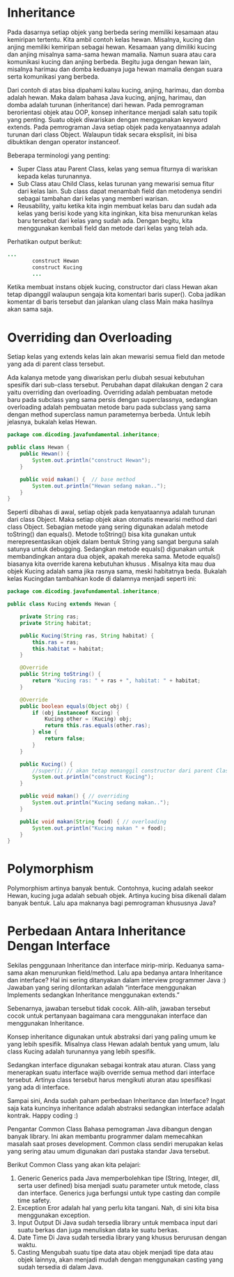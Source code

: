 # Inheritance

Pada dasarnya setiap objek yang berbeda sering memiliki kesamaan atau kemiripan tertentu. Kita ambil contoh kelas hewan.
Misalnya, kucing dan anjing memiliki kemiripan sebagai hewan. Kesamaan yang dimiliki kucing dan anjing misalnya
sama-sama hewan mamalia. Namun suara atau cara komunikasi kucing dan anjing berbeda. Begitu juga dengan hewan lain,
misalnya harimau dan domba keduanya juga hewan mamalia dengan suara serta komunikasi yang berbeda.

Dari contoh di atas bisa dipahami kalau kucing, anjing, harimau, dan domba adalah hewan. Maka dalam bahasa Java kucing,
anjing, harimau, dan domba adalah turunan (inheritance) dari hewan. Pada pemrograman berorientasi objek atau OOP, konsep
inheritance menjadi salah satu topik yang penting. Suatu objek diwariskan dengan menggunakan keyword extends. Pada
pemrograman Java setiap objek pada kenyataannya adalah turunan dari class Object. Walaupun tidak secara eksplisit, ini
bisa dibuktikan dengan operator instanceof.

Beberapa terminologi yang penting:

- Super Class atau Parent Class, kelas yang semua fiturnya di wariskan kepada kelas turunannya.
- Sub Class atau Child Class, kelas turunan yang mewarisi semua fitur dari kelas lain. Sub class dapat menambah field
  dan metodenya sendiri sebagai tambahan dari kelas yang memberi warisan.
- Reusability, yaitu ketika kita ingin membuat kelas baru dan sudah ada kelas yang berisi kode yang kita inginkan, kita
  bisa menurunkan kelas baru tersebut dari kelas yang sudah ada. Dengan begitu, kita menggunakan kembali field dan
  metode dari kelas yang telah ada.

Perhatikan output berikut:

```java
...
        construct Hewan
        construct Kucing
        ...
```

Ketika membuat instans objek kucing, constructor dari class Hewan akan tetap dipanggil walaupun sengaja kita komentari
baris super(). Coba jadikan komentar di baris tersebut dan jalankan ulang class Main maka hasilnya akan sama saja.

# Overriding dan Overloading

Setiap kelas yang extends kelas lain akan mewarisi semua field dan metode yang ada di parent class tersebut.

Ada kalanya metode yang diwariskan perlu diubah sesuai kebutuhan spesifik dari sub-class tersebut. Perubahan dapat
dilakukan dengan 2 cara yaitu overriding dan overloading. Overriding adalah pembuatan metode baru pada subclass yang
sama persis dengan superclassnya, sedangkan overloading adalah pembuatan metode baru pada subclass yang sama dengan
method superclass namun parameternya berbeda. Untuk lebih jelasnya, bukalah kelas Hewan.

```java
package com.dicoding.javafundamental.inheritance;

public class Hewan {
    public Hewan() {
        System.out.println("construct Hewan");
    }

    public void makan() {  // base method
        System.out.println("Hewan sedang makan..");
    }
}
```

Seperti dibahas di awal, setiap objek pada kenyataannya adalah turunan dari class Object. Maka setiap objek akan
otomatis mewarisi method dari class Object. Sebagian metode yang sering digunakan adalah metode toString() dan equals().
Metode toString() bisa kita gunakan untuk merepresentasikan objek dalam bentuk String yang sangat berguna salah satunya
untuk debugging. Sedangkan metode equals() digunakan untuk membandingkan antara dua objek, apakah mereka sama. Metode
equals() biasanya kita override karena kebutuhan khusus . Misalnya kita mau dua objek Kucing adalah sama jika rasnya
sama, meski habitatnya beda. Bukalah kelas Kucingdan tambahkan kode di dalamnya menjadi seperti ini:

```java
package com.dicoding.javafundamental.inheritance;

public class Kucing extends Hewan {

    private String ras;
    private String habitat;

    public Kucing(String ras, String habitat) {
        this.ras = ras;
        this.habitat = habitat;
    }

    @Override
    public String toString() {
        return "Kucing ras: " + ras + ", habitat: " + habitat;
    }

    @Override
    public boolean equals(Object obj) {
        if (obj instanceof Kucing) {
            Kucing other = (Kucing) obj;
            return this.ras.equals(other.ras);
        } else {
            return false;
        }
    }

    public Kucing() {
        //super(); // akan tetap memanggil constructor dari parent Class
        System.out.println("construct Kucing");
    }

    public void makan() { // overriding
        System.out.println("Kucing sedang makan..");
    }

    public void makan(String food) { // overloading
        System.out.println("Kucing makan " + food);
    }
}

```

# Polymorphism

Polymorphism artinya banyak bentuk. Contohnya, kucing adalah seekor Hewan, kucing juga adalah sebuah objek. Artinya
kucing bisa dikenali dalam banyak bentuk. Lalu apa maknanya bagi pemrograman khususnya Java?

# Perbedaan Antara Inheritance Dengan Interface

Sekilas penggunaan Inheritance dan interface mirip-mirip. Keduanya sama-sama akan menurunkan field/method. Lalu apa
bedanya antara Inheritance dan interface? Hal ini sering ditanyakan dalam interview programmer Java :) Jawaban yang
sering dilontarkan adalah “interface menggunakan Implements sedangkan Inheritance menggunakan extends.”

Sebenarnya, jawaban tersebut tidak cocok. Alih-alih, jawaban tersebut cocok untuk pertanyaan bagaimana cara menggunakan
interface dan menggunakan Inheritance.

Konsep inheritance digunakan untuk abstraksi dari yang paling umum ke yang lebih spesifik. Misalnya class Hewan adalah
bentuk yang umum, lalu class Kucing adalah turunannya yang lebih spesifik.

Sedangkan interface digunakan sebagai kontrak atau aturan. Class yang menerapkan suatu interface wajib override semua
method dari interface tersebut. Artinya class tersebut harus mengikuti aturan atau spesifikasi yang ada di interface.

Sampai sini, Anda sudah paham perbedaan Inheritance dan Interface? Ingat saja kata kuncinya inheritance adalah abstraksi
sedangkan interface adalah kontrak. Happy coding :)

Pengantar Common Class
Bahasa pemograman Java dibangun dengan banyak library. Ini akan membantu programmer dalam memecahkan masalah saat proses
development. Common class sendiri merupakan kelas yang sering atau umum digunakan dari pustaka standar Java tersebut.

Berikut Common Class yang akan kita pelajari:

1. Generic
   Generics pada Java memperbolehkan tipe (String, Integer, dll, serta user defined) bisa menjadi suatu parameter untuk
   metode, class dan interface. Generics juga berfungsi untuk type casting dan compile time safety.
2. Exception
   Eror adalah hal yang perlu kita tangani. Nah, di sini kita bisa menggunakan exception.
3. Input Output
   Di Java sudah tersedia library untuk membaca input dari suatu berkas dan juga menuliskan data ke suatu berkas.
4. Date Time
   Di Java sudah tersedia library yang khusus berurusan dengan waktu.
5. Casting
   Mengubah suatu tipe data atau objek menjadi tipe data atau objek lainnya, akan menjadi mudah dengan menggunakan
   casting yang sudah tersedia di dalam Java.